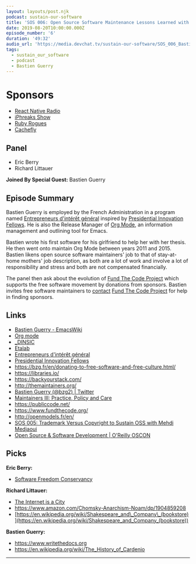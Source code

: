 ```yaml
---
layout: layouts/post.njk
podcast: sustain-our-software
title: 'SOS 006: Open Source Software Maintenance Lessons Learned with Bastien Guerry'
date: 2019-08-20T10:00:00.000Z
episode_number: '6'
duration: '49:32'
audio_url: 'https://media.devchat.tv/sustain-our-software/SOS_006_Bastien_Guerry.mp3'
tags:
  - sustain_our_software
  - podcast
  - Bastien Guerry
---
```

# Sponsors

* [React Native Radio](https://devchat.tv/react-native-radio/)
* [iPhreaks Show](https://devchat.tv/iphreaks/)
* [Ruby Rogues](https://devchat.tv/ruby-rogues/)
* [Cachefly](https://www.cachefly.com/)

## Panel

* Eric Berry
* Richard Littauer

**Joined By Special Guest:** Bastien Guerry

## Episode Summary

Bastien Guerry is employed by the French Administration in a program named [Entrepreneurs d'intérêt général](https://twitter.com/eigforever) inspired by [Presidential Innovation Fellows](https://presidentialinnovationfellows.gov/).  He is also the Release Manager of [Org Mode](https://orgmode.org/), an information management and outlining tool for Emacs.

 Bastien wrote his first software for his girlfriend to help her with her thesis. He then went onto maintain Org Mode between years 2011 and 2015. Bastien likens open source software maintainers' job to that of stay-at-home mothers' job description, as both are a lot of work and involve a lot of responsibility and stress and  both are not compensated financially. 

The panel then ask about the evolution of [Fund The Code Project](https://www.fundthecode.org/) which supports the free software movement by donations from sponsors. Bastien invites free software maintainers to [contact](contact@fundthecode.org) [Fund The Code Project](https://www.fundthecode.org/) for help in finding sponsors.

## Links

* [Bastien Guerry - EmacsWiki](https://www.emacswiki.org/emacs/BhlMode)
* [Org mode](https://orgmode.org/)
* [_DINSIC](https://twitter.com/_DINSIC)
* [Etalab](https://twitter.com/Etalab)
* [Entrepreneurs d'intérêt général](https://twitter.com/eigforever) 
* [Presidential Innovation Fellows](https://presidentialinnovationfellows.gov/)
* <https://bzg.fr/en/donating-to-free-software-and-free-culture.html/>
* <https://libraries.io/>
* <https://backyourstack.com/>
* <http://themaintainers.org/>
* [Bastien Guerry (@bzg2) | Twitter](https://twitter.com/bzg2?lang=en)
* [Maintainers III: Practice, Policy and Care](http://themaintainers.org/miii)
* <https://publiccode.net/>
* <https://www.fundthecode.org/>
* <http://openmodels.fr/en/>
* [SOS 005: Trademark Versus Copyright to Sustain OSS with Mehdi Medjaoui](https://devchat.tv/sustain-our-software/sos-005-trademark-versus-copyright-to-sustain-oss-with-mahdi-medjaoui/)
* [Open Source & Software Development | O'Reilly OSCON](https://conferences.oreilly.com/oscon/oscon-or)

## Picks

**Eric Berry:**

* [Software Freedom Conservancy](https://sfconservancy.org/)

**Richard Littauer:**

* [The Internet is a City](https://tinyletter.com/nayafia)
* <https://www.amazon.com/Chomsky-Anarchism-Noam/dp/1904859208>
* [https://en.wikipedia.org/wiki/Shakespeare_and\_Company\_(bookstore)](https://en.wikipedia.org/wiki/Shakespeare_and_Company_(bookstore))

**Bastien Guerry:**

* <https://www.writethedocs.org>
* <https://en.wikipedia.org/wiki/The_History_of_Cardenio>

- - -
